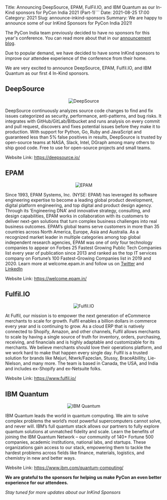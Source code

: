 Title: Announcing DeepSource, EPAM, FulFil.IO, and IBM Quantum as our In-Kind sponsors for PyCon India 2021 (Part-1)```
Date: 2021-08-25 17:00
Category: 2021
Slug: announce-inkind-sponsors
Summary: We are happy to announce some of our InKind Sponsors for PyCon India 2021!


The PyCon India team previously decided to have no sponsors for this year's conference. You can read more about that in our [announcement blog](https://in.pycon.org/blog/2021/pycon-india-announcement.html). 

Due to popular demand, we have decided to have some InKind sponsors to improve our attendee experience of the conference from their home. 

We are very excited to announce DeepSource, EPAM, <span>Fulfil.IO</span>, and IBM Quantum as our first 4 In-Kind sponsors. 


## DeepSource 

<div align="center"><img alt="DeepSource" src="https://in.pycon.org/2021/images/deepsource.png"></div>

DeepSource continuously analyzes source code changes to find and fix issues categorized as security, performance, anti-patterns, and bug risks. It integrates with GitHub/GitLab/Bitbucket and runs analysis on every commit and pull request, discovers and fixes potential issues before they make it to production. With support for Python, Go, Ruby and JavaScript and guaranteed less than 5% false positives in results, DeepSource is trusted by open-source teams at NASA, Slack, Intel, DGraph among many others to ship good code. Free to use for open-source projects and small teams.

Website Link: https://deepsource.io/

## EPAM

<div align="center"><img alt="EPAM" src="https://in.pycon.org/2021/images/epam.svg"></div>

Since 1993, EPAM Systems, Inc. (NYSE: EPAM) has leveraged its software engineering expertise to become a leading global product development, digital platform engineering, and top digital and product design agency. Through its ‘Engineering DNA’ and innovative strategy, consulting, and design capabilities, EPAM works in collaboration with its customers to deliver next-gen solutions that turn complex business challenges into real business outcomes. EPAM’s global teams serve customers in more than 35 countries across North America, Europe, Asia and Australia. As a recognized market leader in multiple categories among top global independent research agencies, EPAM was one of only four technology companies to appear on Forbes 25 Fastest Growing Public Tech Companies list every year of publication since 2013 and ranked as the top IT services company on Fortune’s 100 Fastest-Growing Companies list in 2019 and 2020. Learn more at welcome.epam.in and follow us on [Twitter](https://twitter.com/EPAM_India) and [LinkedIn](https://www.linkedin.com/company/epam-systems/about/)

Website Link: https://welcome.epam.in/

## <span>Fulfil.IO</span>

<div align="center"><img alt="Fulfil.IO" src="https://in.pycon.org/2021/images/fulfil.png"></div>

At Fulfil, our mission is to empower the next generation of eCommerce merchants to scale for growth. Fulfil enables a billion dollars in commerce every year and is continuing to grow. As a cloud ERP that is natively connected to Shopify, Amazon, and other channels, Fulfil allows merchants to scale by having a single source of truth for inventory, orders, purchasing, receiving, and financials and is highly adaptable and
customizable for its merchants. We believe merchants should love their operations platform, and we work hard to make that happen every single day. Fulfil is a trusted solution for brands like Mejuri, Ntwrk/Fazeclan, Stussy, BraceAbillity, Lie-Nielson, and many more. The team is based in Canada, the USA, and India and includes ex-Shopify and ex-Netsuite folks.

Website Link: https://www.fulfil.io/

## IBM Quantum

<div align="center"><img alt="IBM Quantum" src="https://in.pycon.org/2021/images/IBM_Quantum.png"></div>

IBM Quantum leads the world in quantum computing. We aim to solve complex problems the world’s most powerful supercomputers cannot solve, and never will. IBM’s full quantum stack allows our partners to fully explore quantum solutions at unmatched fidelity and scale.
Learn the benefits of joining the IBM Quantum Network – our community of 140+ Fortune 500 companies, academic institutions, national labs, and startups. These organizations gain access to our stack, empowering them to tackle the hardest problems across fields like finance, materials, logistics, and chemistry in new and better ways.

Website Link: https://www.ibm.com/quantum-computing/


**We are grateful to the sponsors for helping us make PyCon an even better experience for our attendees.**

_Stay tuned for more updates about our InKind Sponsors_

